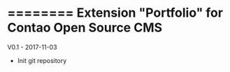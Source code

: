 ========
Extension "Portfolio" for Contao Open Source CMS
========

V0.1 - 2017-11-03
- Init git repository